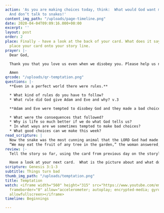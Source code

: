 ```yaml
---
action: 'As you are making choices today, think:  What would God want me to do?...
  And don’t talk to snakes!'
content_img_path: "/uploads/page-timeline.png"
date: 2020-04-04T09:09:16.000+00:00
excerpt: ''
layout: post
order: 2
place: Finally - have a look at the back of your card. What does it say? You can now
  place your card onto your story line.
prayer: |-
  Dear God,

  Thank you that you love us even when we disobey you. Please help us not to give in to temptation but to make good choices.

  Amen
qrcode: "/uploads/qr-temptation.png"
questions: |-
  **Even in a perfect world there were rules.**

  * What kind of rules do you have to follow?
  * What rule did God give Adam and Eve and why? v.3

  **Adam and Eve were tempted to disobey God and they made a bad choice when they ate the fruit.**

  * What were the consequences that followed?
  * Why is life so much better if we do what God tells us?
  * In what ways are we sometimes tempted to make bad choices?
  * What good choices can we make this week?
read_scripture: |
  Now the snake was the most cunning animal that the LORD God had made. The snake asked the woman, “Did God really tell you not to eat fruit from any tree in the garden?”
  “We may eat the fruit of any tree in the garden,” the woman answered, “except the tree in the middle of it. God told us not to eat the fruit of that tree or even touch it; if we do, we will die.”
review: |-
  Tell the story so far, using the card from previous day on the storyline.

  Have a look at your next card.  What is the picture about and what do the words say?
scripture: Genesis 3:1-3
subtitle: Things turn bad
thumb_img_path: "/uploads/temptation.png"
title: Temptation
watch: <iframe width="560" height="315" src="https://www.youtube.com/embed/Kg2lkCxjMg8"
  frameborder="0" allow="accelerometer; autoplay; encrypted-media; gyroscope; picture-in-picture"
  allowfullscreen></iframe>
timeline: Beginnings

---
```

